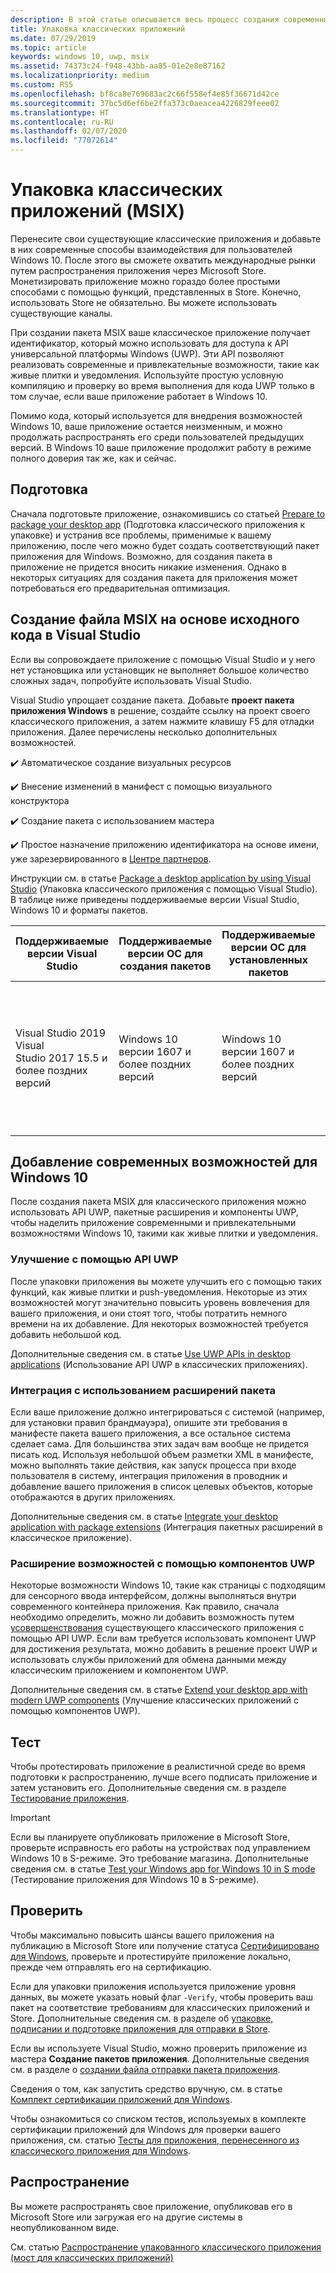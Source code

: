 ```yaml
---
description: В этой статье описывается весь процесс создания современных пакетов приложений для Windows 10 для существующих приложений и игр Windows Forms, WPF, а также Win32.
title: Упаковка классических приложений
ms.date: 07/29/2019
ms.topic: article
keywords: windows 10, uwp, msix
ms.assetid: 74373c24-f948-43bb-aa85-01e2e8e87162
ms.localizationpriority: medium
ms.custom: RS5
ms.openlocfilehash: bf8ca8e769683ac2c66f558ef4e85f36671d42ce
ms.sourcegitcommit: 37bc5d6ef6be2ffa373c0aeacea4226829feee02
ms.translationtype: HT
ms.contentlocale: ru-RU
ms.lasthandoff: 02/07/2020
ms.locfileid: "77072614"
---
```

# <a name="package-desktop-applications-msix"></a>Упаковка классических приложений (MSIX)

Перенесите свои существующие классические приложения и добавьте в них современные способы взаимодействия для пользователей Windows 10. После этого вы сможете охватить международные рынки путем распространения приложения через Microsoft Store. Монетизировать приложение можно гораздо более простыми способами с помощью функций, представленных в Store. Конечно, использовать Store не обязательно. Вы можете использовать существующие каналы.

При создании пакета MSIX ваше классическое приложение получает идентификатор, который можно использовать для доступа к API универсальной платформы Windows (UWP). Эти API позволяют реализовать современные и привлекательные возможности, такие как живые плитки и уведомления. Используйте простую условную компиляцию и проверку во время выполнения для кода UWP только в том случае, если ваше приложение работает в Windows 10.

Помимо кода, который используется для внедрения возможностей Windows 10, ваше приложение остается неизменным, и можно продолжать распространять его среди пользователей предыдущих версий. В Windows 10 ваше приложение продолжит работу в режиме полного доверия так же, как и сейчас.

## <a name="prepare"></a>Подготовка

Сначала подготовьте приложение, ознакомившись со статьей [Prepare to package your desktop app](desktop-to-uwp-prepare.md) (Подготовка классического приложения к упаковке) и устранив все проблемы, применимые к вашему приложению, после чего можно будет создать соответствующий пакет приложения для Windows. Возможно, для создания пакета в приложение не придется вносить никакие изменения. Однако в некоторых ситуациях для создания пакета для приложения может потребоваться его предварительная оптимизация.

<a id="convert" />

## <a name="build-an-msix-from-source-code-using-visual-studio"></a>Создание файла MSIX на основе исходного кода в Visual Studio

Если вы сопровождаете приложение с помощью Visual Studio и у него нет установщика или установщик не выполняет большое количество сложных задач, попробуйте использовать Visual Studio.

Visual Studio упрощает создание пакета. Добавьте **проект пакета приложения Windows** в решение, создайте ссылку на проект своего классического приложения, а затем нажмите клавишу F5 для отладки приложения. Далее перечислены несколько дополнительных возможностей.

:heavy_check_mark: Автоматическое создание визуальных ресурсов

:heavy_check_mark: Внесение изменений в манифест с помощью визуального конструктора

:heavy_check_mark: Создание пакета с использованием мастера

:heavy_check_mark: Простое назначение приложению идентификатора на основе имени, уже зарезервированного в [Центре партнеров](https://partner.microsoft.com/dashboard).

Инструкции см. в статье [Package a desktop application by using Visual Studio](desktop-to-uwp-packaging-dot-net.md) (Упаковка классического приложения с помощью Visual Studio). В таблице ниже приведены поддерживаемые версии Visual Studio, Windows 10 и форматы пакетов.

|  Поддерживаемые версии Visual Studio | Поддерживаемые версии ОС для создания пакетов  | Поддерживаемые версии ОС для установленных пакетов  |  Форматы пакетов приложений  |
|-----------------------------|-----------------------------------------------|-----------------------------------------------|-----------------------------|
|  Visual Studio 2019<br/>Visual Studio 2017 15.5 и более поздних версий       |  Windows 10 версии 1607 и более поздних версий           |  Windows 10 версии 1607 и более поздних версий            |  MSIX (для Windows 10 версии 1709 и более поздних версий)<br/>APPX (для Windows 10 версии 1607 и более поздних версий)                 |


## <a name="add-modern-windows-10-experiences"></a>Добавление современных возможностей для Windows 10

После создания пакета MSIX для классического приложения можно использовать API UWP, пакетные расширения и компоненты UWP, чтобы наделить приложение современными и привлекательными возможностями Windows 10, такими как живые плитки и уведомления.

### <a name="enhance-with-uwp-apis"></a>Улучшение с помощью API UWP

После упаковки приложения вы можете улучшить его с помощью таких функций, как живые плитки и push-уведомления. Некоторые из этих возможностей могут значительно повысить уровень вовлечения для вашего приложения, и они стоят того, чтобы потратить немного времени на их добавление. Для некоторых возможностей требуется добавить небольшой код.

Дополнительные сведения см. в статье [Use UWP APIs in desktop applications](https://docs.microsoft.com/windows/apps/desktop/modernize/desktop-to-uwp-enhance) (Использование API UWP в классических приложениях).

### <a name="integrate-with-package-extensions"></a>Интеграция с использованием расширений пакета

Если ваше приложение должно интегрироваться с системой (например, для установки правил брандмауэра), опишите эти требования в манифесте пакета вашего приложения, а все остальное система сделает сама. Для большинства этих задач вам вообще не придется писать код. Используя небольшой объем разметки XML в манифесте, можно выполнять такие действия, как запуск процесса при входе пользователя в систему, интеграция приложения в проводник и добавление вашего приложения в список целевых объектов, которые отображаются в других приложениях.

Дополнительные сведения см. в статье [Integrate your desktop application with package extensions](https://docs.microsoft.com/windows/apps/desktop/modernize/desktop-to-uwp-extensions) (Интеграция пакетных расширений в классическое приложение).

### <a name="extend-with-uwp-components"></a>Расширение возможностей с помощью компонентов UWP

Некоторые возможности Windows 10, такие как страницы с подходящим для сенсорного ввода интерфейсом, должны выполняться внутри современного контейнера приложения. Как правило, сначала необходимо определить, можно ли добавить возможность путем [усовершенствования](https://docs.microsoft.com/windows/apps/desktop/modernize/desktop-to-uwp-enhance) существующего классического приложения с помощью API UWP. Если вам требуется использовать компонент UWP для достижения результата, можно добавить в решение проект UWP и использовать службы приложений для обмена данными между классическим приложением и компонентом UWP.

Дополнительные сведения см. в статье [Extend your desktop app with modern UWP components](https://docs.microsoft.com/windows/apps/desktop/modernize/desktop-to-uwp-extend) (Улучшение классических приложений с помощью компонентов UWP).

## <a name="test"></a>Тест

Чтобы протестировать приложение в реалистичной среде во время подготовки к распространению, лучше всего подписать приложение и затем установить его. Дополнительные сведения см. в разделе [Тестирование приложения](desktop-to-uwp-debug.md#test-your-app).

>[!IMPORTANT]
> Если вы планируете опубликовать приложение в Microsoft Store, проверьте исправность его работы на устройствах под управлением Windows 10 в S-режиме. Это требование магазина. Дополнительные сведения см. в статье [Test your Windows app for Windows 10 in S mode](desktop-to-uwp-test-windows-s.md) (Тестирование приложения для Windows 10 в S-режиме).

## <a name="validate"></a>Проверить

Чтобы максимально повысить шансы вашего приложения на публикацию в Microsoft Store или получение статуса [Сертифицировано для Windows](https://go.microsoft.com/fwlink/p/?LinkID=309666), проверьте и протестируйте приложение локально, прежде чем отправлять его на сертификацию.

Если для упаковки приложения используется приложение уровня данных, вы можете указать новый флаг ``-Verify``, чтобы проверить ваш пакет на соответствие требованиям для классических приложений и Store. Дополнительные сведения см. в разделе об [упаковке, подписании и подготовке приложения для отправки в Store](desktop-to-uwp-run-desktop-app-converter.md#optional-parameters).

Если вы используете Visual Studio, можно проверить приложение из мастера **Создание пакетов приложения**. Дополнительные сведения см. в разделе о [создании файла отправки пакета приложения](../package/packaging-uwp-apps.md#generate-an-app-package-upload-file-for-store-submission).

Сведения о том, как запустить средство вручную, см. в статье [Комплект сертификации приложений для Windows](/windows/uwp/debug-test-perf/windows-app-certification-kit).

Чтобы ознакомиться со списком тестов, используемых в комплекте сертификации приложений для Windows для проверки вашего приложения, см. статью [Тесты для приложения, перенесенного из классического приложения для Windows](/windows/uwp/debug-test-perf/windows-desktop-bridge-app-tests).

## <a name="distribute"></a>Распространение

Вы можете распространять свое приложение, опубликовав его в Microsoft Store или загружая его на другие системы в неопубликованном виде.

См. статью [Распространение упакованного классического приложения (мост для классических приложений)](/windows/apps/desktop/modernize/desktop-to-uwp-distribute)

